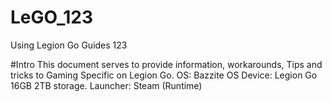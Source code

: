 # LeGO_123
Using Legion Go Guides 123

#Intro
This document serves to provide information, workarounds, Tips and tricks to Gaming Specific on Legion Go.
OS: Bazzite OS
Device: Legion Go 16GB 2TB storage.
Launcher: Steam (Runtime)

